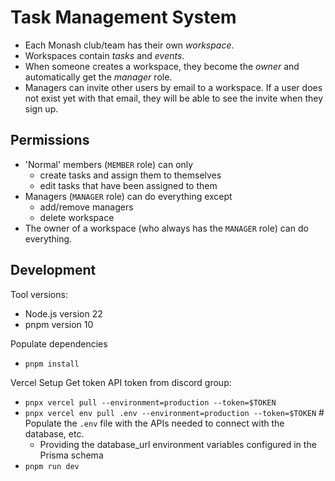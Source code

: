 # Task Management System

- Each Monash club/team has their own _workspace_.
- Workspaces contain _tasks_ and _events_.
- When someone creates a workspace, they become the _owner_ and automatically get the _manager_ role.
- Managers can invite other users by email to a workspace. If a user does not exist yet with that email, they will be able to see the invite when they sign up.

## Permissions

- 'Normal' members (`MEMBER` role) can only
  - create tasks and assign them to themselves
  - edit tasks that have been assigned to them
- Managers (`MANAGER` role) can do everything except
  - add/remove managers
  - delete workspace
- The owner of a workspace (who always has the `MANAGER` role) can do everything.

## Development

Tool versions:

- Node.js version 22
- pnpm version 10

Populate dependencies

- `pnpm install`


Vercel Setup
Get token API token from discord group:

- `pnpx vercel pull --environment=production --token=$TOKEN`
- `pnpx vercel env pull .env --environment=production --token=$TOKEN` # Populate the `.env` file with the APIs needed to connect with the database, etc.
  - Providing the database_url environment variables configured in the Prisma schema
- `pnpm run dev`
